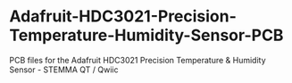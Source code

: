 # Adafruit-HDC3021-Precision-Temperature-Humidity-Sensor-PCB
PCB files for the Adafruit HDC3021 Precision Temperature &amp; Humidity Sensor - STEMMA QT / Qwiic
